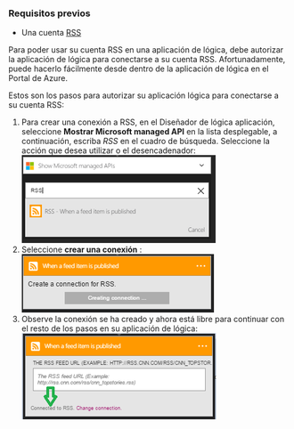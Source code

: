 ### <a name="prerequisites"></a>Requisitos previos

- Una cuenta [RSS](https://wikipedia.org/wiki/RSS)  


Para poder usar su cuenta RSS en una aplicación de lógica, debe autorizar la aplicación de lógica para conectarse a su cuenta RSS. Afortunadamente, puede hacerlo fácilmente desde dentro de la aplicación de lógica en el Portal de Azure.  

Estos son los pasos para autorizar su aplicación lógica para conectarse a su cuenta RSS:  
1. Para crear una conexión a RSS, en el Diseñador de lógica aplicación, seleccione **Mostrar Microsoft managed API** en la lista desplegable, a continuación, escriba *RSS* en el cuadro de búsqueda. Seleccione la acción que desea utilizar o el desencadenador:  
![Paso de creación de conexión de RSS](./media/connectors-create-api-rss/rss-1.png)  
2. Seleccione **crear una conexión** :  
![Paso de creación de conexión de RSS](./media/connectors-create-api-rss/rss-2.png)  
3. Observe la conexión se ha creado y ahora está libre para continuar con el resto de los pasos en su aplicación de lógica:  
 ![Paso de creación de conexión de RSS](./media/connectors-create-api-rss/rss-3.png)  
